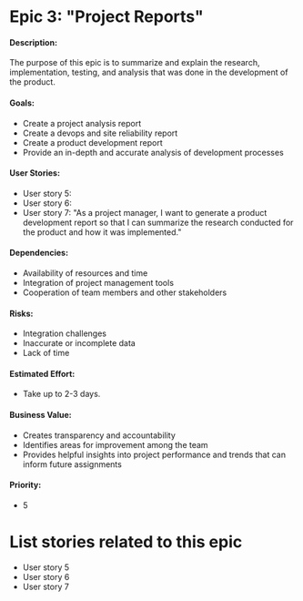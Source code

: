 # Epic 3: "Project Reports"

#### Description: 
The purpose of this epic is to summarize and explain the research, implementation, testing, and analysis that was done in the development of the product.

#### Goals: 
- Create a project analysis report
- Create a devops and site reliability report
- Create a product development report 
- Provide an in-depth and accurate analysis of development processes

#### User Stories: 
- User story 5: 
- User story 6: 
- User story 7: "As a project manager, I want to generate a product development report so that I can summarize the research conducted for the product and how it was implemented."

#### Dependencies: 
- Availability of resources and time 
- Integration of project management tools
- Cooperation of team members and other stakeholders

#### Risks: 
- Integration challenges
- Inaccurate or incomplete data 
- Lack of time

#### Estimated Effort: 
- Take up to 2-3 days.

#### Business Value: 
- Creates transparency and accountability 
- Identifies areas for improvement among the team 
- Provides helpful insights into project performance and trends that can inform future assignments

#### Priority:
- 5

# List stories related to this epic
- User story 5
- User story 6
- User story 7
